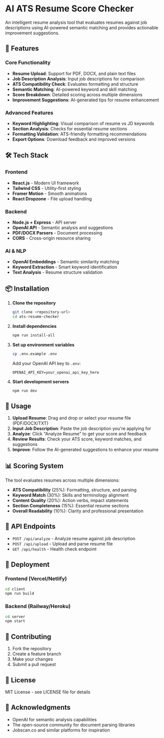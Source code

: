 # AI ATS Resume Score Checker

An intelligent resume analysis tool that evaluates resumes against job descriptions using AI-powered semantic matching and provides actionable improvement suggestions.

## 🚀 Features

### Core Functionality
- **Resume Upload**: Support for PDF, DOCX, and plain text files
- **Job Description Analysis**: Input job descriptions for comparison
- **ATS Compatibility Check**: Evaluates formatting and structure
- **Semantic Matching**: AI-powered keyword and skill matching
- **Score Breakdown**: Detailed scoring across multiple dimensions
- **Improvement Suggestions**: AI-generated tips for resume enhancement

### Advanced Features
- **Keyword Highlighting**: Visual comparison of resume vs JD keywords
- **Section Analysis**: Checks for essential resume sections
- **Formatting Validation**: ATS-friendly formatting recommendations
- **Export Options**: Download feedback and improved versions

## 🛠️ Tech Stack

### Frontend
- **React.js** - Modern UI framework
- **Tailwind CSS** - Utility-first styling
- **Framer Motion** - Smooth animations
- **React Dropzone** - File upload handling

### Backend
- **Node.js + Express** - API server
- **OpenAI API** - Semantic analysis and suggestions
- **PDF/DOCX Parsers** - Document processing
- **CORS** - Cross-origin resource sharing

### AI & NLP
- **OpenAI Embeddings** - Semantic similarity matching
- **Keyword Extraction** - Smart keyword identification
- **Text Analysis** - Resume structure validation

## 📦 Installation

1. **Clone the repository**
   ```bash
   git clone <repository-url>
   cd ats-resume-checker
   ```

2. **Install dependencies**
   ```bash
   npm run install-all
   ```

3. **Set up environment variables**
   ```bash
   cp .env.example .env
   ```
   Add your OpenAI API key to `.env`:
   ```
   OPENAI_API_KEY=your_openai_api_key_here
   ```

4. **Start development servers**
   ```bash
   npm run dev
   ```

## 🎯 Usage

1. **Upload Resume**: Drag and drop or select your resume file (PDF/DOCX/TXT)
2. **Input Job Description**: Paste the job description you're applying for
3. **Analyze**: Click "Analyze Resume" to get your score and feedback
4. **Review Results**: Check your ATS score, keyword matches, and suggestions
5. **Improve**: Follow the AI-generated suggestions to enhance your resume

## 📊 Scoring System

The tool evaluates resumes across multiple dimensions:

- **ATS Compatibility** (25%): Formatting, structure, and parsing
- **Keyword Match** (30%): Skills and terminology alignment
- **Content Quality** (20%): Action verbs, impact statements
- **Section Completeness** (15%): Essential resume sections
- **Overall Readability** (10%): Clarity and professional presentation

## 🔧 API Endpoints

- `POST /api/analyze` - Analyze resume against job description
- `POST /api/upload` - Upload and parse resume file
- `GET /api/health` - Health check endpoint

## 🚀 Deployment

### Frontend (Vercel/Netlify)
```bash
cd client
npm run build
```

### Backend (Railway/Heroku)
```bash
cd server
npm start
```

## 🤝 Contributing

1. Fork the repository
2. Create a feature branch
3. Make your changes
4. Submit a pull request

## 📝 License

MIT License - see LICENSE file for details

## 🙏 Acknowledgments

- OpenAI for semantic analysis capabilities
- The open-source community for document parsing libraries
- Jobscan.co and similar platforms for inspiration 